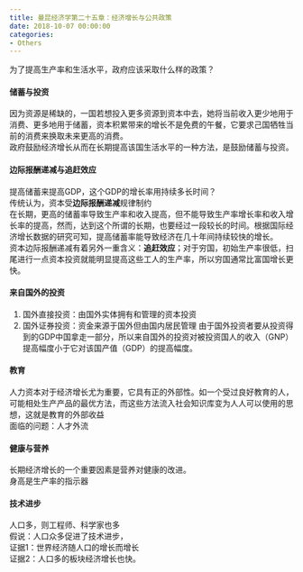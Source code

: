 ```yaml
---
title: 曼昆经济学第二十五章：经济增长与公共政策
date: 2018-10-07 00:00:00
categories:
- Others
---
```

为了提高生产率和生活水平，政府应该采取什么样的政策？
#### 储蓄与投资
因为资源是稀缺的，一国若想投入更多资源到资本中去，她将当前收入更少地用于消费、更多地用于储蓄，资本积累带来的增长不是免费的午餐，它要求己国牺牲当前的消费来换取未来更高的消费。\
政府鼓励经济增长从而在长期提高该国生活水平的一种方法，是鼓励储蓄与投资。
#### 边际报酬递减与追赶效应
提高储蓄来提高GDP，这个GDP的增长率用持续多长时间？\
传统认为，资本受**边际报酬递减**规律制约\
在长期，更高的储蓄率导致生产率和收入提高，但不能导致生产率增长率和收入增长率的提高，然而，达到这个所谓的长期，也要经过一段较长的时间。根据国际经济增长数据的研究可知，提高储蓄率能导致经济在几十年间持续较快的增长。\
资本边际报酬递减有着另外一重含义：**追赶效应**；对于穷国，初始生产率很低，扫尾进行一点资本投资就能明显提高这些工人的生产率，所以穷国通常比富国增长更快。

#### 来自国外的投资
1. 国外直接投资：由国外实体拥有和管理的资本投资
2. 国外证券投资：资金来源于国外但由国内居民管理
由于国外投资者要从投资得到的GDP中国拿走一部分，所以来自国外的投资对被投资国人的收入（GNP）提高幅度小于它对该国产值（GDP）的提高幅度。

#### 教育
人力资本对于经济增长尤为重要，它具有正的外部性。如一个受过良好教育的人，可能相处生产产品的最优方法，而这些方法流入社会知识库变为人人可以使用的思想，这就是教育的外部收益\
面临的问题：人才外流

#### 健康与营养
长期经济增长的一个重要因素是营养对健康的改进。\
身高是生产率的指示器

#### 技术进步
人口多，则工程师、科学家也多\
假说：人口众多促进了技术进步，\
证据1：世界经济随人口的增长而增长\
证据2：人口多的板块经济增长也快。
